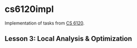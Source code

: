 # cs6120impl

Implementation of tasks from [CS 6120](https://www.cs.cornell.edu/courses/cs6120/2022sp/).

## Lesson 3: Local Analysis & Optimization

